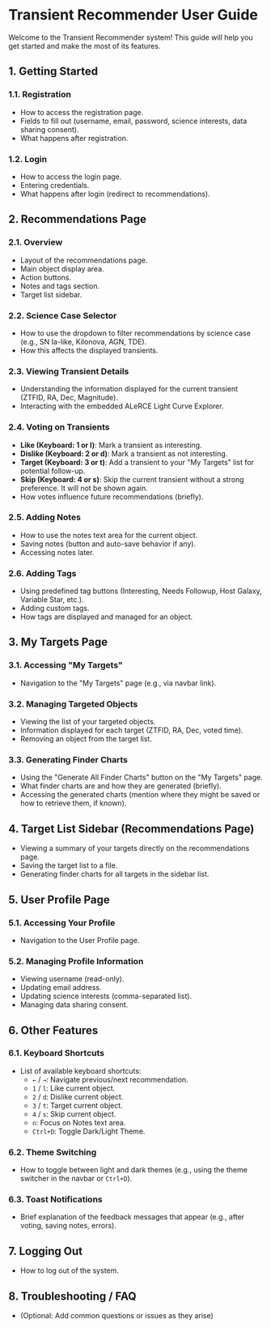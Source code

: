 # Transient Recommender User Guide

Welcome to the Transient Recommender system! This guide will help you get started and make the most of its features.

## 1. Getting Started

### 1.1. Registration
- How to access the registration page.
- Fields to fill out (username, email, password, science interests, data sharing consent).
- What happens after registration.

### 1.2. Login
- How to access the login page.
- Entering credentials.
- What happens after login (redirect to recommendations).

## 2. Recommendations Page

### 2.1. Overview
- Layout of the recommendations page.
- Main object display area.
- Action buttons.
- Notes and tags section.
- Target list sidebar.

### 2.2. Science Case Selector
- How to use the dropdown to filter recommendations by science case (e.g., SN Ia-like, Kilonova, AGN, TDE).
- How this affects the displayed transients.

### 2.3. Viewing Transient Details
- Understanding the information displayed for the current transient (ZTFID, RA, Dec, Magnitude).
- Interacting with the embedded ALeRCE Light Curve Explorer.

### 2.4. Voting on Transients
- **Like (Keyboard: 1 or l)**: Mark a transient as interesting.
- **Dislike (Keyboard: 2 or d)**: Mark a transient as not interesting.
- **Target (Keyboard: 3 or t)**: Add a transient to your "My Targets" list for potential follow-up.
- **Skip (Keyboard: 4 or s)**: Skip the current transient without a strong preference. It will not be shown again.
- How votes influence future recommendations (briefly).

### 2.5. Adding Notes
- How to use the notes text area for the current object.
- Saving notes (button and auto-save behavior if any).
- Accessing notes later.

### 2.6. Adding Tags
- Using predefined tag buttons (Interesting, Needs Followup, Host Galaxy, Variable Star, etc.).
- Adding custom tags.
- How tags are displayed and managed for an object.

## 3. My Targets Page

### 3.1. Accessing "My Targets"
- Navigation to the "My Targets" page (e.g., via navbar link).

### 3.2. Managing Targeted Objects
- Viewing the list of your targeted objects.
- Information displayed for each target (ZTFID, RA, Dec, voted time).
- Removing an object from the target list.

### 3.3. Generating Finder Charts
- Using the "Generate All Finder Charts" button on the "My Targets" page.
- What finder charts are and how they are generated (briefly).
- Accessing the generated charts (mention where they might be saved or how to retrieve them, if known).

## 4. Target List Sidebar (Recommendations Page)

- Viewing a summary of your targets directly on the recommendations page.
- Saving the target list to a file.
- Generating finder charts for all targets in the sidebar list.

## 5. User Profile Page

### 5.1. Accessing Your Profile
- Navigation to the User Profile page.

### 5.2. Managing Profile Information
- Viewing username (read-only).
- Updating email address.
- Updating science interests (comma-separated list).
- Managing data sharing consent.

## 6. Other Features

### 6.1. Keyboard Shortcuts
- List of available keyboard shortcuts:
    - `←` / `→`: Navigate previous/next recommendation.
    - `1` / `l`: Like current object.
    - `2` / `d`: Dislike current object.
    - `3` / `t`: Target current object.
    - `4` / `s`: Skip current object.
    - `n`: Focus on Notes text area.
    - `Ctrl+D`: Toggle Dark/Light Theme.

### 6.2. Theme Switching
- How to toggle between light and dark themes (e.g., using the theme switcher in the navbar or `Ctrl+D`).

### 6.3. Toast Notifications
- Brief explanation of the feedback messages that appear (e.g., after voting, saving notes, errors).

## 7. Logging Out
- How to log out of the system.

## 8. Troubleshooting / FAQ
- (Optional: Add common questions or issues as they arise) 